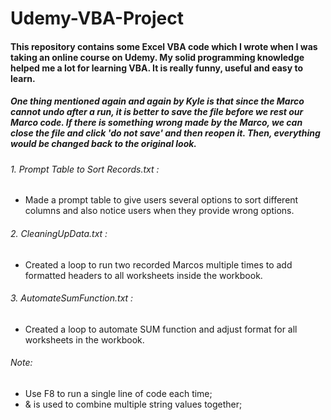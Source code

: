 # Udemy-VBA-Project
#### This repository contains some Excel VBA code which I wrote when I was taking an online course on Udemy. My solid programming knowledge helped me a lot for learning VBA. It is really funny, useful and easy to learn. 
##### One thing mentioned again and again by Kyle is that since the Marco cannot undo after a run, it is better to save the file before we rest our Marco code. If there is something wrong made by the Marco, we can close the file and click 'do not save' and then reopen it. Then, everything would be changed back to the original look.
###### 1. Prompt Table to Sort Records.txt : 
* Made a prompt table to give users several options to sort different columns and also notice users when they provide wrong options.
###### 2. CleaningUpData.txt :
* Created a loop to run two recorded Marcos multiple times to add formatted headers to all worksheets inside the workbook.
###### 3. AutomateSumFunction.txt :
* Created a loop to automate SUM function and adjust format for all worksheets in the workbook.
###### Note: 
* Use F8 to run a single line of code each time;
* & is used to combine multiple string values together;
